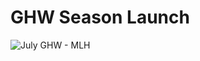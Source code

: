 
# GHW Season Launch
![July GHW - MLH](https://github.com/geoffreylgv/GitHubForHack/assets/52314615/3dca0f10-9235-4ab2-998d-96cf6dc23a2e)
